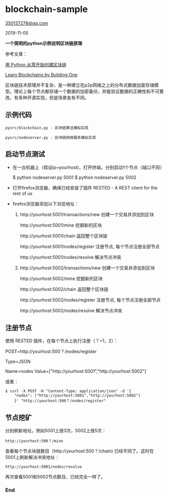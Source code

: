 # blockchain-sample


350137278@qq.com

2019-11-05

**一个简明的python示例说明区块链原理**

参考文章：

[用 Python 从零开始创建区块链](https://learnblockchain.cn/2017/10/27/build_blockchain_by_python/)

[Learn Blockchains by Building One](https://hackernoon.com/learn-blockchains-by-building-one-117428612f46)

区块链技术原理并不复杂，是一种建立在p2p网络之上的分布式数据加密存储模型。理论上每个节点都存储一个数据的加密备份，并能验证数据的正确性和不可篡改。有多种开源实现，但是场景各有不同。

## 示例代码

    pysrc/blockchain.py - 区块链算法模拟实现

    pysrc/nodeserver.py - 区块链网络服务模拟实现

## 启动节点测试

- 在一台机器上（假设ip=yourhost)，打开终端，分别启动1个节点（端口不同）

	$ python nodeserver.py 5001
	$ python nodeserver.py 5002

- 打开firefox浏览器，确保已经安装了插件 RESTED - A REST client for the rest of us 

- firefox浏览器添加以下浏览地址：

	1)
		http://yourhost:5001/transactions/new  创建一个交易并添加到区块

		http://yourhost:5001/mine              挖掘新的区块

		http://yourhost:5001/chain             返回整个区块链
		
		http://yourhost:5001/nodes/register    注册节点, 每个节点注册全部节点

		http://yourhost:5001/nodes/resolve     解决节点冲突

	2)
		http://yourhost:5002/transactions/new  创建一个交易并添加到区块

		http://yourhost:5002/mine              挖掘新的区块

		http://yourhost:5002/chain             返回整个区块链

		http://yourhost:5002/nodes/register    注册节点, 每个节点注册全部节点
		
		http://yourhost:5002/nodes/resolve     解决节点冲突

## 注册节点

使用 RESTED 插件，在每个节点上执行注册（？=1，2）：

POST=http://yourhost:500？/nodes/register

Type=JSON

Name=nodes Value=["http://yourhost:5001","http://yourhost:5002"]

或者：

	$ curl -X POST -H "Content-Type: application/json" -d '{
        "nodes": ["http://yourhost:5001","http://yourhost:5002"]
        }' "http://yourhost:500？/nodes/register"

## 节点挖矿

分别刷新地址，例如5001上按3次，5002上按5次：

	http://yourhost:500？/mine

查看每个节点块链数目（http://yourhost:500？/chain) 已经不同了。这时在5001上刷新解决冲突地址：

	http://yourhost:5001/nodes/resolve

再次查看5001和5002节点数目，已经完全一样了。

### End